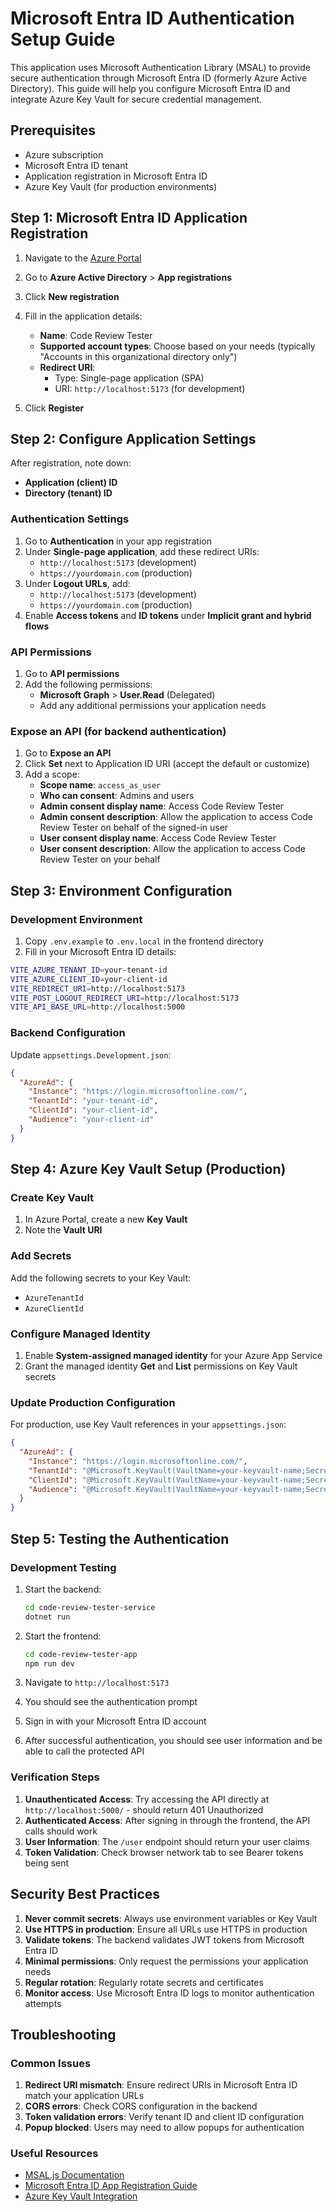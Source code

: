 # Microsoft Entra ID Authentication Setup Guide

This application uses Microsoft Authentication Library (MSAL) to provide secure authentication through Microsoft Entra ID (formerly Azure Active Directory). This guide will help you configure Microsoft Entra ID and integrate Azure Key Vault for secure credential management.

## Prerequisites

- Azure subscription
- Microsoft Entra ID tenant
- Application registration in Microsoft Entra ID
- Azure Key Vault (for production environments)

## Step 1: Microsoft Entra ID Application Registration

1. Navigate to the [Azure Portal](https://portal.azure.com/)
2. Go to **Azure Active Directory** > **App registrations**
3. Click **New registration**
4. Fill in the application details:
   - **Name**: Code Review Tester
   - **Supported account types**: Choose based on your needs (typically "Accounts in this organizational directory only")
   - **Redirect URI**: 
     - Type: Single-page application (SPA)
     - URI: `http://localhost:5173` (for development)

5. Click **Register**

## Step 2: Configure Application Settings

After registration, note down:
- **Application (client) ID**
- **Directory (tenant) ID**

### Authentication Settings

1. Go to **Authentication** in your app registration
2. Under **Single-page application**, add these redirect URIs:
   - `http://localhost:5173` (development)
   - `https://yourdomain.com` (production)
3. Under **Logout URLs**, add:
   - `http://localhost:5173` (development)
   - `https://yourdomain.com` (production)
4. Enable **Access tokens** and **ID tokens** under **Implicit grant and hybrid flows**

### API Permissions

1. Go to **API permissions**
2. Add the following permissions:
   - **Microsoft Graph** > **User.Read** (Delegated)
   - Add any additional permissions your application needs

### Expose an API (for backend authentication)

1. Go to **Expose an API**
2. Click **Set** next to Application ID URI (accept the default or customize)
3. Add a scope:
   - **Scope name**: `access_as_user`
   - **Who can consent**: Admins and users
   - **Admin consent display name**: Access Code Review Tester
   - **Admin consent description**: Allow the application to access Code Review Tester on behalf of the signed-in user
   - **User consent display name**: Access Code Review Tester
   - **User consent description**: Allow the application to access Code Review Tester on your behalf

## Step 3: Environment Configuration

### Development Environment

1. Copy `.env.example` to `.env.local` in the frontend directory
2. Fill in your Microsoft Entra ID details:

```bash
VITE_AZURE_TENANT_ID=your-tenant-id
VITE_AZURE_CLIENT_ID=your-client-id
VITE_REDIRECT_URI=http://localhost:5173
VITE_POST_LOGOUT_REDIRECT_URI=http://localhost:5173
VITE_API_BASE_URL=http://localhost:5000
```

### Backend Configuration

Update `appsettings.Development.json`:

```json
{
  "AzureAd": {
    "Instance": "https://login.microsoftonline.com/",
    "TenantId": "your-tenant-id",
    "ClientId": "your-client-id",
    "Audience": "your-client-id"
  }
}
```

## Step 4: Azure Key Vault Setup (Production)

### Create Key Vault

1. In Azure Portal, create a new **Key Vault**
2. Note the **Vault URI**

### Add Secrets

Add the following secrets to your Key Vault:
- `AzureTenantId`
- `AzureClientId`

### Configure Managed Identity

1. Enable **System-assigned managed identity** for your Azure App Service
2. Grant the managed identity **Get** and **List** permissions on Key Vault secrets

### Update Production Configuration

For production, use Key Vault references in your `appsettings.json`:

```json
{
  "AzureAd": {
    "Instance": "https://login.microsoftonline.com/",
    "TenantId": "@Microsoft.KeyVault(VaultName=your-keyvault-name;SecretName=AzureTenantId)",
    "ClientId": "@Microsoft.KeyVault(VaultName=your-keyvault-name;SecretName=AzureClientId)",
    "Audience": "@Microsoft.KeyVault(VaultName=your-keyvault-name;SecretName=AzureClientId)"
  }
}
```

## Step 5: Testing the Authentication

### Development Testing

1. Start the backend:
   ```bash
   cd code-review-tester-service
   dotnet run
   ```

2. Start the frontend:
   ```bash
   cd code-review-tester-app
   npm run dev
   ```

3. Navigate to `http://localhost:5173`
4. You should see the authentication prompt
5. Sign in with your Microsoft Entra ID account
6. After successful authentication, you should see user information and be able to call the protected API

### Verification Steps

1. **Unauthenticated Access**: Try accessing the API directly at `http://localhost:5000/` - should return 401 Unauthorized
2. **Authenticated Access**: After signing in through the frontend, the API calls should work
3. **User Information**: The `/user` endpoint should return your user claims
4. **Token Validation**: Check browser network tab to see Bearer tokens being sent

## Security Best Practices

1. **Never commit secrets**: Always use environment variables or Key Vault
2. **Use HTTPS in production**: Ensure all URLs use HTTPS in production
3. **Validate tokens**: The backend validates JWT tokens from Microsoft Entra ID
4. **Minimal permissions**: Only request the permissions your application needs
5. **Regular rotation**: Regularly rotate secrets and certificates
6. **Monitor access**: Use Microsoft Entra ID logs to monitor authentication attempts

## Troubleshooting

### Common Issues

1. **Redirect URI mismatch**: Ensure redirect URIs in Microsoft Entra ID match your application URLs
2. **CORS errors**: Check CORS configuration in the backend
3. **Token validation errors**: Verify tenant ID and client ID configuration
4. **Popup blocked**: Users may need to allow popups for authentication

### Useful Resources

- [MSAL.js Documentation](https://docs.microsoft.com/en-us/azure/active-directory/develop/msal-overview)
- [Microsoft Entra ID App Registration Guide](https://docs.microsoft.com/en-us/azure/active-directory/develop/quickstart-register-app)
- [Azure Key Vault Integration](https://docs.microsoft.com/en-us/azure/key-vault/general/overview)